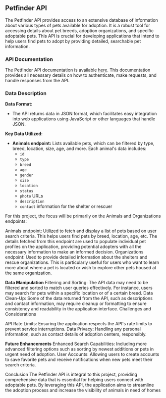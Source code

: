 ## Petfinder API

The Petfinder API provides access to an extensive database of information about various types of pets available for adoption. It is a robust tool for accessing details about pet breeds, adoption organizations, and specific adoptable pets. This API is crucial for developing applications that intend to help users find pets to adopt by providing detailed, searchable pet information.

### API Documentation

The Petfinder API documentation is available [here](https://www.petfinder.com/developers/). This documentation provides all necessary details on how to authenticate, make requests, and handle responses from the API.

### Data Description

**Data Format:**

- The API returns data in JSON format, which facilitates easy integration into web applications using JavaScript or other languages that handle JSON.

**Key Data Utilized:**

- **Animals endpoint:** Lists available pets, which can be filtered by type, breed, location, size, age, and more. Each animal's data includes:
  - `id`
  - `type`
  - `breed`
  - `age`
  - `gender`
  - `size`
  - `location`
  - `status`
  - `photo` URLs
  - `description`
  - `contact` information for the shelter or rescuer

For this project, the focus will be primarily on the Animals and Organizations endpoints:

Animals endpoint: Utilized to fetch and display a list of pets based on user search criteria. This helps users find pets by breed, location, age, etc. The details fetched from this endpoint are used to populate individual pet profiles on the application, providing potential adopters with all the necessary information to make an informed decision.
Organizations endpoint: Used to provide detailed information about the shelters and rescue organizations. This is particularly useful for users who want to learn more about where a pet is located or wish to explore other pets housed at the same organization.

**Data Manipulation**
Filtering and Sorting: The API data may need to be filtered and sorted to match user queries effectively. For instance, users may search for pets within a specific location or of a certain breed.
Data Clean-Up: Some of the data returned from the API, such as descriptions and contact information, may require cleanup or formatting to ensure consistency and readability in the application interface.
Challenges and Considerations

API Rate Limits: Ensuring the application respects the API's rate limits to prevent service interruptions.
Data Privacy: Handling any personal information, such as contact details of adoption centers, responsibly.

**Future Enhancements**
Enhanced Search Capabilities: Including more advanced filtering options such as sorting by newest additions or pets in urgent need of adoption.
User Accounts: Allowing users to create accounts to save favorite pets and receive notifications when new pets meet their search criteria.

Conclusion
The Petfinder API is integral to this project, providing comprehensive data that is essential for helping users connect with adoptable pets. By leveraging this API, the application aims to streamline the adoption process and increase the visibility of animals in need of homes

